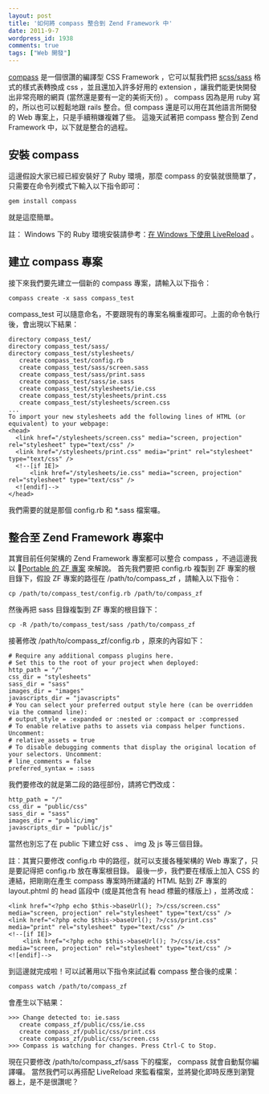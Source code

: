 ```yaml
---
layout: post
title: '如何將 compass 整合到 Zend Framework 中'
date: 2011-9-7
wordpress_id: 1938
comments: true
tags: ["Web 開發"]
---
```

[compass](http://compass-style.org/) 是一個很讚的編譯型 CSS Framework ，它可以幫我們把 [scss/sass](http://sass-lang.com/) 格式的樣式表轉換成 css ，並且還加入許多好用的 extension ，讓我們能更快開發出非常亮眼的網頁 (當然還是要有一定的美術天份) 。
compass 因為是用 ruby 寫的，所以也可以輕鬆地跟 rails 整合。但 compass 還是可以用在其他語言所開發的 Web 專案上，只是手續稍嫌複雜了些。
這幾天試著把 compass 整合到 Zend Framework 中，以下就是整合的過程。

<!--more-->

## 安裝 compass
這邊假設大家已經已經安裝好了 Ruby 環境，那麼 compass 的安裝就很簡單了，只需要在命令列模式下輸入以下指令即可：

```
gem install compass

```
就是這麼簡單。

註： Windows 下的 Ruby 環境安裝請參考：[在 Windows 下使用 LiveReload](http://www.jaceju.net/blog/archives/1795) 。

## 建立 compass 專案
接下來我們要先建立一個新的 compass 專案，請輸入以下指令：

```
compass create -x sass compass_test

```
compass_test 可以隨意命名，不要跟現有的專案名稱重複即可。上面的命令執行後，會出現以下結果：

```
directory compass_test/
directory compass_test/sass/
directory compass_test/stylesheets/
   create compass_test/config.rb
   create compass_test/sass/screen.sass
   create compass_test/sass/print.sass
   create compass_test/sass/ie.sass
   create compass_test/stylesheets/ie.css
   create compass_test/stylesheets/print.css
   create compass_test/stylesheets/screen.css
...
To import your new stylesheets add the following lines of HTML (or equivalent) to your webpage:
<head>
  <link href="/stylesheets/screen.css" media="screen, projection" rel="stylesheet" type="text/css" />
  <link href="/stylesheets/print.css" media="print" rel="stylesheet" type="text/css" />
  <!--[if IE]>
      <link href="/stylesheets/ie.css" media="screen, projection" rel="stylesheet" type="text/css" />
  <![endif]-->
</head>

```
我們需要的就是那個 config.rb 和 *.sass 檔案囉。

## 整合至 Zend Framework 專案中
其實目前任何架構的 Zend Framework 專案都可以整合 compass ，不過這邊我以 [Portable 的 ZF 專案](http://www.jaceju.net/blog/archives/1600) 來解說。
首先我們要把 config.rb 複製到 ZF 專案的根目錄下，假設 ZF 專案的路徑在 /path/to/compass_zf ，請輸入以下指令：

```
cp /path/to/compass_test/config.rb /path/to/compass_zf

```
然後再把 sass 目錄複製到 ZF 專案的根目錄下：

```
cp -R /path/to/compass_test/sass /path/to/compass_zf

```
接著修改 /path/to/compass_zf/config.rb ，原來的內容如下：

```
# Require any additional compass plugins here.
# Set this to the root of your project when deployed:
http_path = "/"
css_dir = "stylesheets"
sass_dir = "sass"
images_dir = "images"
javascripts_dir = "javascripts"
# You can select your preferred output style here (can be overridden via the command line):
# output_style = :expanded or :nested or :compact or :compressed
# To enable relative paths to assets via compass helper functions. Uncomment:
# relative_assets = true
# To disable debugging comments that display the original location of your selectors. Uncomment:
# line_comments = false
preferred_syntax = :sass

```
我們要修改的就是第二段的路徑部份，請將它們改成：

```
http_path = "/"
css_dir = "public/css"
sass_dir = "sass"
images_dir = "public/img"
javascripts_dir = "public/js"

```
當然也別忘了在 public 下建立好 css 、 img 及 js 等三個目錄。

註：其實只要修改 config.rb 中的路徑，就可以支援各種架構的 Web 專案了，只是要記得把 config.rb 放在專案根目錄。
最後一步，我們要在樣版上加入 CSS 的連結，把剛剛在產生 compass 專案時所建議的 HTML 貼到 ZF 專案的 layout.phtml 的 head 區段中 (或是其他含有 head 標籤的樣版上) ，並將改成：

```
<link href="<?php echo $this->baseUrl(); ?>/css/screen.css" media="screen, projection" rel="stylesheet" type="text/css" />
<link href="<?php echo $this->baseUrl(); ?>/css/print.css" media="print" rel="stylesheet" type="text/css" />
<!--[if IE]>
    <link href="<?php echo $this->baseUrl(); ?>/css/ie.css" media="screen, projection" rel="stylesheet" type="text/css" />
<![endif]-->

```
到這邊就完成啦！可以試著用以下指令來試試看 compass 整合後的成果：

```
compass watch /path/to/compass_zf

```
會產生以下結果：

```
>>> Change detected to: ie.sass
   create compass_zf/public/css/ie.css
   create compass_zf/public/css/print.css
   create compass_zf/public/css/screen.css
>>> Compass is watching for changes. Press Ctrl-C to Stop.

```
現在只要修改 /path/to/compass_zf/sass 下的檔案， compass 就會自動幫你編譯囉。
當然我們可以再搭配 LiveReload 來監看檔案，並將變化即時反應到瀏覽器上，是不是很讚呢？
